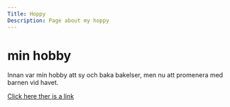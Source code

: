 ```yaml
---
Title: Hoppy
Description: Page about my hoppy
---
```

min hobby
==========================
Innan var min hobby att sy och baka bakelser, men nu att promenera med barnen vid havet.

[Click here ther is a link](%assets_url%/img/bak.jpg)